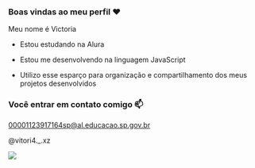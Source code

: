 ### Boas vindas ao meu perfil ❤️
Meu nome é Victoria

- Estou estudando na Alura

- Estou me desenvolvendo na linguagem JavaScript

- Utilizo esse esparço para organização e compartilhamento dos meus projetos desenvolvidos

### Você entrar em contato comigo 📫
00001123917164sp@al.educacao.sp.gov.br

@vitori4._.xz

![](https://media.tenor.com/ijffyjt8WKYAAAAi/dog-twerk.gif)
